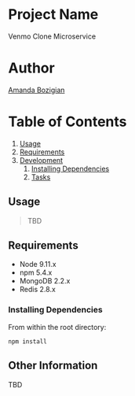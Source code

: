 # Project Name

Venmo Clone Microservice

# Author

[Amanda Bozigian](https://github.com/amboz)

# Table of Contents

1. [Usage](#Usage)
1. [Requirements](#requirements)
1. [Development](#development)
    1. [Installing Dependencies](#installing-dependencies)
    1. [Tasks](#tasks)

## Usage

> TBD

## Requirements

- Node 9.11.x
- npm 5.4.x
- MongoDB 2.2.x
- Redis 2.8.x

### Installing Dependencies

From within the root directory:

```
npm install
```

## Other Information

TBD

